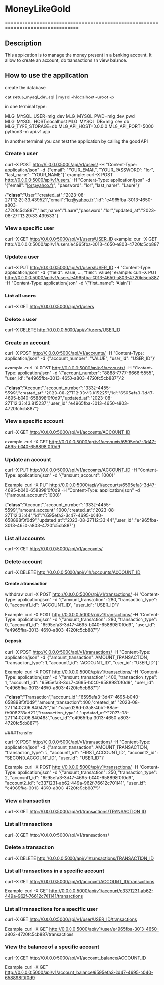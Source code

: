 # MoneyLikeGold
================================================================================

## Description
This application is to manage the money present in a banking account. It allow to create an account, do transactions an view balance.

## How to use the application

create the database

cat setup_mysql_dev.sql | mysql -hlocalhost -uroot -p



in one terminal type:

MLG_MYSQL_USER=mlg_dev MLG_MYSQL_PWD=mlg_dev_pwd MLG_MYSQL_HOST=localhost MLG_MYSQL_DB=mlg_dev_db MLG_TYPE_STORAGE=db MLG_API_HOST=0.0.0.0 MLG_API_PORT=5000 python3 -m api.v1.app


In another terminal you can test the application by calling the good API

### Create a user

curl -X POST http://0.0.0.0:5000/api/v1/users/ -H "Content-Type: application/json" -d '{"email": "YOUR_EMAIL", "YOUR_PASSWORD": "lor", "last_name": "YOUR_NAME"}'
example: 
curl -X POST http://0.0.0.0:5000/api/v1/users/ -H "Content-Type: application/json" -d '{"email": "lor@yahoo.fr", "password": "lor", "last_name": "Laure"}'


{"__class__":"User","created_at":"2023-08-27T12:29:33.439521","email":"lor@yahoo.fr","id":"e4965fba-3013-4650-a803-4720fc5cb887","last_name":"Laure","password":"lor","updated_at":"2023-08-27T12:29:33.439533"}


### View a specific user

curl -X GET http://0.0.0.0:5000/api/v1/users/USER_ID
example:
curl -X GET http://0.0.0.0:5000/api/v1/users/e4965fba-3013-4650-a803-4720fc5cb887 


### Update a user

curl -X PUT http://0.0.0.0:5000/api/v1/users/USER_ID -H "Content-Type: application/json" -d '{"field": value, …, “field”: value}'
example: 
curl -X PUT http://0.0.0.0:5000/api/v1/users/e4965fba-3013-4650-a803-4720fc5cb887 -H "Content-Type: application/json" -d '{"first_name": “Alain”}'


### List all users

curl -X GET http://0.0.0.0:5000/api/v1/users




### Delete a user

curl -X DELETE http://0.0.0.0:5000/api/v1/users/USER_ID


### Create an account

curl -X POST http://0.0.0.0:5000/api/v1/accounts/ -H "Content-Type: application/json" -d '{"account_number": "VALUE", "user_id": "USER_ID"}'

example:
curl -X POST http://0.0.0.0:5000/api/v1/accounts/ -H "Content-Type: application/json" -d '{"account_number": "8888-7777-6666-5555", "user_id": "e4965fba-3013-4650-a803-4720fc5cb887"}'2

{"__class__":"Account","account_number":"3332-4455-5599","created_at":"2023-08-27T12:33:43.815225","id":"6595efa3-3d47-4695-b040-658898f0f0d9","updated_at":"2023-08-27T12:33:43.815237","user_id":"e4965fba-3013-4650-a803-4720fc5cb887"}


### View a specific account

curl -X GET http://0.0.0.0:5000/api/v1/accounts/ACCOUNT_ID

example:
curl -X GET http://0.0.0.0:5000/api/v1/accounts/6595efa3-3d47-4695-b040-658898f0f0d9


### Update an account

curl -X PUT http://0.0.0.0:5000/api/v1/accounts/ACCOUNT_ID -H "Content-Type: application/json" -d '{"amount_account": 1000}'

Example:
curl -X PUT http://0.0.0.0:5000/api/v1/accounts/6595efa3-3d47-4695-b040-658898f0f0d9 -H "Content-Type: application/json" -d '{"amount_account": 1000}'

{"__class__":"Account","account_number":"3332-4455-5599","amount_account":1000,"created_at":"2023-08-27T12:33:44","id":"6595efa3-3d47-4695-b040-658898f0f0d9","updated_at":"2023-08-27T12:33:44","user_id":"e4965fba-3013-4650-a803-4720fc5cb887"}



### List all accounts

curl -X GET http://0.0.0.0:5000/api/v1/accounts/


### Delete account

curl -X DELETE http://0.0.0.0:5000/api/v1h/accounts/ACCOUNT_ID


#### Create a transaction
withdraw
curl -X POST http://0.0.0.0:5000/api/v1/transactions/ -H "Content-Type: application/json" -d '{"amount_transaction": 280, "transaction_type": 0, "account1_id": "ACCOUNT_ID", "user_id": "USER_ID"}'

Example:
curl -X POST http://0.0.0.0:5000/api/v1/transactions/ -H "Content-Type: application/json" -d '{"amount_transaction": 280, "transaction_type": 0, "account1_id": "6595efa3-3d47-4695-b040-658898f0f0d9", "user_id": "e4965fba-3013-4650-a803-4720fc5cb887"}'


#### Deposit

curl -X POST http://0.0.0.0:5000/api/v1/transactions/ -H "Content-Type: application/json" -d '{"amount_transaction": AMOUNT_TRANSACTION, "transaction_type": 1, "account1_id": "ACCOUNT_ID", "user_id": "USER_ID"}'

Example:
curl -X POST http://0.0.0.0:5000/api/v1/transactions/ -H "Content-Type: application/json" -d '{"amount_transaction": 400, "transaction_type": 1, "account1_id": "6595efa3-3d47-4695-b040-658898f0f0d9", "user_id": "e4965fba-3013-4650-a803-4720fc5cb887"}'

{"__class__":"Transaction","account_id":"6595efa3-3d47-4695-b040-658898f0f0d9","amount_transaction":400,"created_at":"2023-08-27T14:02:06.840475","id":"caaed28d-b3a8-4bbf-88ae-fb908233ed22","transaction_type":1,"updated_at":"2023-08-27T14:02:06.840488","user_id":"e4965fba-3013-4650-a803-4720fc5cb887"}


####Transfer


curl -X POST http://0.0.0.0:5000/api/v1/transactions/ -H "Content-Type: application/json" -d '{"amount_transaction": AMOUNT_TRANSACTION, "transaction_type": 2, "account1_id": "FIRST_ACCOUNT_ID", "account2_id": "SECOND_ACCOUNT_ID", "user_id": "USER_ID"}'

Example:
curl -X POST http://0.0.0.0:5000/api/v1/transactions/ -H "Content-Type: application/json" -d '{"amount_transaction": 250, "transaction_type": 2, "account1_id": "6595efa3-3d47-4695-b040-658898f0f0d9", "account2_id": "c3371231-ab62-449a-962f-76612c701141", "user_id": "e4965fba-3013-4650-a803-4720fc5cb887"}'


### View a transaction

curl -X GET http://0.0.0.0:5000/api/v1/transactions/TRANSACTION_ID


### List all transactions

curl -X GET http://0.0.0.0:5000/api/v1/transactions/


### Delete a transaction

curl -X DELETE http://0.0.0.0:5000/api/v1/transactions/TRANSACTION_ID




### List all transactions in a specific account

curl -X GET http://0.0.0.0:5000/api/v1/account/ACCOUNT_ID/transactions

Example:
curl -X GET http://0.0.0.0:5000/api/v1/account/c3371231-ab62-449a-962f-76612c701141/transactions



### List all transactions for a specific user

curl -X GET http://0.0.0.0:5000/api/v1/user/USER_ID/transactions

Example:
curl -X GET http://0.0.0.0:5000/api/v1/user/e4965fba-3013-4650-a803-4720fc5cb887/transactions


### View the balance of a specific account

curl -X GET http://0.0.0.0:5000/api/v1/account_balance/ACCOUNT_ID

Example:
curl -X GET http://0.0.0.0:5000/api/v1/account_balance/6595efa3-3d47-4695-b040-658898f0f0d9



